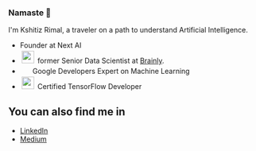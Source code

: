 ### Namaste 🙏

I'm Kshitiz Rimal, a traveler on a path to understand Artificial Intelligence.

- Founder at Next AI
- <img height="25" style="padding:3px;" src="https://styleguide.brainly.com/images/logos/brainly-5c4a769505.svg"> former Senior Data Scientist at [Brainly](http://brainly.com/).
- <img height="15" style="padding:3px;" src="https://developers.google.com/community/experts/images/google-developers-logo.svg"> Google Developers Expert on Machine Learning
- <img height="25" style="padding:3px;" src="https://api.accredible.com/v1/frontend/credential_website_embed_image/badge/26579239"> Certified TensorFlow Developer

## You can also find me in

- [LinkedIn](https://www.linkedin.com/in/kshitiz-rimal/)
- [Medium](https://medium.com/deep-learning-journals)
